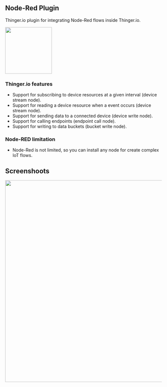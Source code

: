 ## Node-Red Plugin

Thinger.io plugin for integrating Node-Red flows inside Thinger.io.

<img src="https://user-images.githubusercontent.com/1141353/57460672-dada7200-7275-11e9-91d1-11cdb560c758.png" width="150px">

### Thinger.io features

* Support for subscribing to device resources at a given interval (device stream node).
* Support for reading a device resource when a event occurs (device stream node).
* Support for sending data to a connected device (device write node).
* Support for calling endpoints (endpoint call node).
* Support for writing to data buckets (bucket write node).

### Node-RED limitation

* Node-Red is not limited, so you can install any node for create complex IoT flows. 


## Screenshoots

<img src="https://user-images.githubusercontent.com/1141353/57460918-4d4b5200-7276-11e9-8d1e-856f7a0d2f81.png" width="650px">

